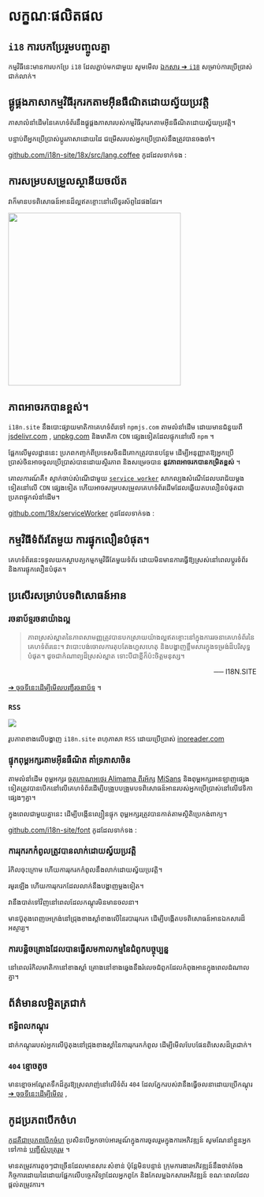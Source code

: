 # លក្ខណៈផលិតផល

## `i18` ការបកប្រែរួមបញ្ចូលគ្នា

កម្មវិធីនេះមានការបកប្រែ `i18` ដែលភ្ជាប់មកជាមួយ សូមមើល [ឯកសារ ➔ `i18`](/i18) សម្រាប់ការប្រើប្រាស់ជាក់លាក់។

## ផ្គូផ្គងភាសាកម្មវិធីរុករកតាមអ៊ីនធឺណិតដោយស្វ័យប្រវត្តិ

ភាសាលំនាំដើមនៃគេហទំព័រនឹងផ្គូផ្គងភាសារបស់កម្មវិធីរុករកតាមអ៊ីនធឺណិតដោយស្វ័យប្រវត្តិ។

បន្ទាប់ពីអ្នកប្រើប្រាស់ប្តូរភាសាដោយដៃ ជម្រើសរបស់អ្នកប្រើប្រាស់នឹងត្រូវបានចងចាំ។

[github.com/i18n-site/18x/src/lang.coffee](https://github.com/i18n-site/18x/blob/main/src/lang.coffee) កូដដែលទាក់ទង :

## ការសម្របសម្រួលស្ថានីយចល័ត

វាក៏មានបទពិសោធន៍អានដ៏ល្អឥតខ្ចោះនៅលើទូរស័ព្ទដៃផងដែរ។

<img src="//p.3ti.site/1721379497.avif" width="350px">

## <a rel=id href="#ha" id="ha"></a> ភាពអាចរកបានខ្ពស់។

`i18n.site` នឹងបោះផ្សាយមាតិកាគេហទំព័រទៅ `npmjs.com` តាមលំនាំដើម ដោយមានជំនួយពី [jsdelivr.com](//jsdelivr.com) , [unpkg.com](//unpkg.com) និងមាតិកា `CDN` ផ្សេងទៀតដែលផ្ទុកនៅលើ `npm` ។

ផ្អែកលើមូលដ្ឋាននេះ ប្រភពកញ្ចក់ពីប្រទេសចិនដីគោកត្រូវបានបន្ថែម ដើម្បីអនុញ្ញាតឱ្យអ្នកប្រើប្រាស់ចិនអាចចូលប្រើប្រាស់បានដោយស្ថិរភាព និងសម្រេចបាន **នូវភាពអាចរកបានកម្រិតខ្ពស់** ។

គោលការណ៍គឺ៖ ស្ទាក់ចាប់សំណើជាមួយ [`service worker`](https://developer.mozilla.org/docs/Web/API/Service_Worker_API) សាកល្បងសំណើដែលបរាជ័យម្ដងទៀតនៅលើ `CDN` ផ្សេងទៀត ហើយអាចសម្របសម្រួលគេហទំព័រដើមដែលឆ្លើយតបលឿនបំផុតជាប្រភពផ្ទុកលំនាំដើម។

[github.com/18x/serviceWorker](https://github.com/i18n-site/18x/tree/main/serviceWorker) កូដដែលទាក់ទង :

## កម្មវិធីទំព័រតែមួយ ការផ្ទុកលឿនបំផុត។

គេហទំព័រនេះទទួលយកស្ថាបត្យកម្មកម្មវិធីតែមួយទំព័រ ដោយមិនមានការធ្វើឱ្យស្រស់នៅពេលប្តូរទំព័រ និងការផ្ទុកលឿនបំផុត។

## ប្រសើរសម្រាប់បទពិសោធន៍អាន

### រចនាប័ទ្មរចនាយ៉ាងល្អ

> ភាពស្រស់ស្អាតនៃភាពសាមញ្ញត្រូវបានបកស្រាយយ៉ាងល្អឥតខ្ចោះនៅក្នុងការរចនាគេហទំព័រនៃគេហទំព័រនេះ។
> វាបោះបង់ចោលការតុបតែងហួសហេតុ និងបង្ហាញខ្លឹមសារក្នុងទម្រង់ដ៏បរិសុទ្ធបំផុត។
> ដូចជាកំណាព្យដ៏ស្រស់ស្អាត ទោះបីជាខ្លីក៏ប៉ះចិត្តមនុស្ស។

<p style="text-align:right">── I18N.SITE</p>

[➔ ចុចទីនេះដើម្បីមើលបញ្ជីរចនាប័ទ្ម](/i18n.site/md/styl) ។

### `RSS`

![](//p.3ti.site/1725541085.avif)

រូបភាពខាងលើបង្ហាញ `i18n.site` ពហុភាសា `RSS` ដោយប្រើប្រាស់ [inoreader.com](//inoreader.com)

### ផ្ទុកពុម្ពអក្សរតាមអ៊ីនធឺណិត គាំទ្រភាសាចិន

តាមលំនាំដើម ពុម្ពអក្សរ [ចតុកោណអថេរ Alimama ពីរអ័ក្ស](https://www.iconfont.cn/fonts/detail?cnid=pOvFIr086ADR) [MiSans](https://hyperos.mi.com/font/zh/download/) និងពុម្ពអក្សរអនឡាញផ្សេងទៀតត្រូវបានបើកនៅលើគេហទំព័រដើម្បីបង្រួបបង្រួមបទពិសោធន៍អានរបស់អ្នកប្រើប្រាស់នៅលើវេទិកាផ្សេងៗគ្នា។

ក្នុងពេលជាមួយគ្នានេះ ដើម្បីបង្កើនល្បឿនផ្ទុក ពុម្ពអក្សរត្រូវបានកាត់តាមស្ថិតិប្រេកង់ពាក្យ។

[github.com/i18n-site/font](https://github.com/i18n-site/font) កូដដែលទាក់ទង :

### ការរុករកកំពូលត្រូវបានលាក់ដោយស្វ័យប្រវត្តិ

រំកិលចុះក្រោម ហើយការរុករកកំពូលនឹងលាក់ដោយស្វ័យប្រវត្តិ។

រមូរឡើង ហើយការរុករកដែលលាក់នឹងបង្ហាញម្តងទៀត។

វានឹងបាត់ទៅវិញនៅពេលដែលកណ្ដុរមិនមានចលនា។

មានប៊ូតុងពេញអេក្រង់នៅជ្រុងខាងស្តាំខាងលើនៃរបាររុករក ដើម្បីបង្កើតបទពិសោធន៍អានឯកសារដ៏អស្ចារ្យ។

### ការបន្លិចគ្រោងដែលបានធ្វើសមកាលកម្មនៃជំពូកបច្ចុប្បន្ន

នៅពេលរំកិលមាតិកានៅខាងស្តាំ គ្រោងនៅខាងឆ្វេងនឹងរំលេចជំពូកដែលកំពុងអានក្នុងពេលដំណាលគ្នា។

## ព័ត៌មានលម្អិតត្រជាក់

### ឥទ្ធិពលកណ្តុរ

ដាក់កណ្ដុររបស់អ្នកលើប៊ូតុងនៅជ្រុងខាងស្តាំនៃការរុករកកំពូល ដើម្បីមើលបែបផែនពិសេសដ៏ត្រជាក់។

### `404` ខ្មោចតូច

មានខ្មោចអណ្តែតទឹកដ៏គួរឱ្យស្រលាញ់នៅលើទំព័រ `404` ដែលភ្នែករបស់វានឹងធ្វើចលនាដោយប្រើកណ្ដុរ [➔ ចុចទីនេះដើម្បីមើល](/404) ,

## កូដប្រភពបើកចំហ

[កូដគឺជាប្រភពបើកចំហ](/i18n.site/c/src) ប្រសិនបើអ្នកចាប់អារម្មណ៍ក្នុងការចូលរួមក្នុងការអភិវឌ្ឍន៍ សូមណែនាំខ្លួនអ្នកទៅកាន់ [បញ្ជីសំបុត្ររួម](//groups.google.com/u/2/g/i18n-site) ។

មានតម្រូវការតូចៗជាច្រើនដែលមានសារៈសំខាន់ ប៉ុន្តែមិនបន្ទាន់ ក្រុមការងារអភិវឌ្ឍន៍នឹងចាត់ចែងកិច្ចការដោយដៃដោយផ្អែកលើបច្ចេកវិទ្យាដែលអ្នកពូកែ និងកែលម្អឯកសារអភិវឌ្ឍន៍ ខណៈពេលដែលផ្តល់តម្រូវការ។